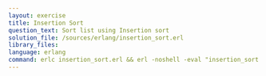 ```yaml
---
layout: exercise
title: Insertion Sort
question_text: Sort list using Insertion sort
solution_file: /sources/erlang/insertion_sort.erl
library_files:
language: erlang
command: erlc insertion_sort.erl && erl -noshell -eval "insertion_sort:main({})."
---
```

